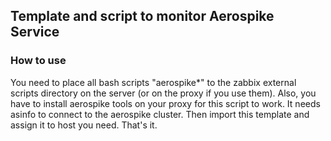 
## Template and script to monitor Aerospike Service

### How to use

You need to place all bash scripts "aerospike*" to the zabbix external scripts directory on the server (or on the proxy if you use them).
Also, you have to install aerospike tools on your proxy for this script to work. It needs asinfo to connect to the aerospike cluster.
Then import this template and assign it to host you need.
That's it.


